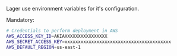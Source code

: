 Lager use environment variables for it's configuration.

Mandatory:

```bash
# Credentials to perform deployment in AWS
AWS_ACCESS_KEY_ID=AKIAXXXXXXXXXXXXXXXX
AWS_SECRET_ACCESS_KEY=xxxxxxxxxxxxxxxxxxxxxxxxxxxxxxxxxxxxxxxx
AWS_DEFAULT_REGION=us-east-1
```
